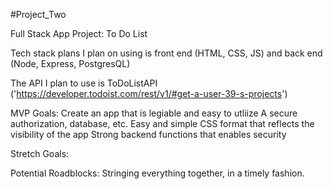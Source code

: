 #Project_Two 


Full Stack App Project: To Do List

Tech stack plans I plan on using is front end (HTML, CSS, JS) and back end (Node, Express, PostgresQL)

The API I plan to use is ToDoListAPI ('https://developer.todoist.com/rest/v1/#get-a-user-39-s-projects')

MVP Goals: 
Create an app that is legiable and easy to utliize
A secure authorization, database, etc. 
Easy and simple CSS format that reflects the visibility of the app
Strong backend functions that enables security


Stretch Goals: 


 
Potential Roadblocks: 
Stringing everything together, in a timely fashion. 



